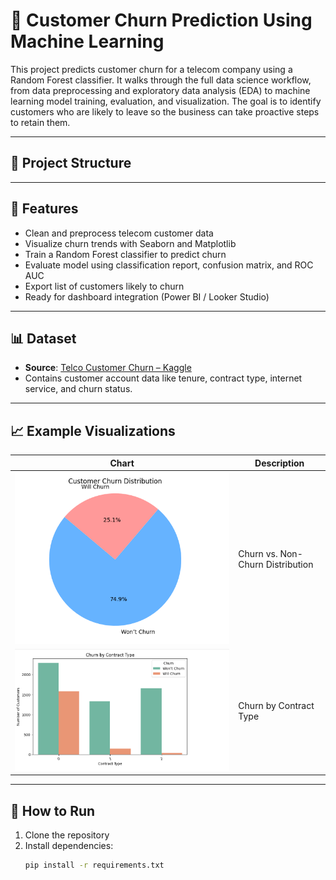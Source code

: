 # 🧠 Customer Churn Prediction Using Machine Learning

This project predicts customer churn for a telecom company using a Random Forest classifier. It walks through the full data science workflow, from data preprocessing and exploratory data analysis (EDA) to machine learning model training, evaluation, and visualization. The goal is to identify customers who are likely to leave so the business can take proactive steps to retain them.

---

## 📁 Project Structure


---

## 🚀 Features

- Clean and preprocess telecom customer data
- Visualize churn trends with Seaborn and Matplotlib
- Train a Random Forest classifier to predict churn
- Evaluate model using classification report, confusion matrix, and ROC AUC
- Export list of customers likely to churn
- Ready for dashboard integration (Power BI / Looker Studio)

---

## 📊 Dataset

- **Source**: [Telco Customer Churn – Kaggle](https://www.kaggle.com/blastchar/telco-customer-churn)
- Contains customer account data like tenure, contract type, internet service, and churn status.

---

## 📈 Example Visualizations

| Chart | Description |
|-------|-------------|
| ![Churn Pie Chart](Churn_pie.png) | Churn vs. Non-Churn Distribution |
| ![Churn Bar Chart](Churn_contract_bar.png) | Churn by Contract Type |

---

## 🧪 How to Run

1. Clone the repository
2. Install dependencies:
   ```bash
   pip install -r requirements.txt
